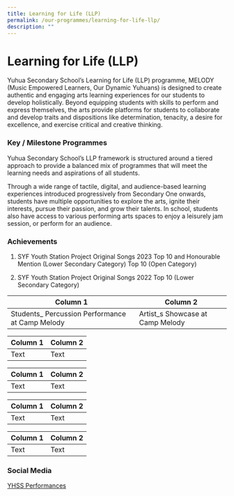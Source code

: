 ```yaml
---
title: Learning for Life (LLP)
permalink: /our-programmes/learning-for-life-llp/
description: ""
---
```

# **Learning for Life (LLP)**
Yuhua Secondary School’s Learning for Life (LLP) programme, MELODY (Music Empowered Learners, Our Dynamic Yuhuans) is designed to create authentic and engaging arts learning experiences for our students to develop holistically. Beyond equipping students with skills to perform and express themselves, the arts provide platforms for students to collaborate and develop traits and dispositions like determination, tenacity, a desire for excellence, and exercise critical and creative thinking. 



### **Key / Milestone Programmes**
Yuhua Secondary School’s LLP framework is structured around a tiered approach to provide a balanced mix of programmes that will meet the learning needs and aspirations of all students.  


Through a wide range of tactile, digital, and audience-based learning experiences introduced progressively from Secondary One onwards, students have multiple opportunities to explore the arts, ignite their interests, pursue their passion, and grow their talents. In school, students also have access to various performing arts spaces to enjoy a leisurely jam session, or perform for an audience.

### **Achievements**

1) SYF Youth Station Project Original Songs 2023
Top 10 and Honourable Mention (Lower Secondary Category)
Top 10 (Open Category)

2) SYF Youth Station Project Original Songs 2022
Top 10 (Lower Secondary Category)


| Column 1 | Column 2 | 
| -------- | -------- | 
| Students_ Percussion Performance at Camp Melody | Artist_s Showcase at Camp Melody| 

| Column 1 | Column 2 | 
| -------- | -------- | 
| Text     | Text     | 

| Column 1 | Column 2 | 
| -------- | -------- | 
| Text     | Text     | 

| Column 1 | Column 2 | 
| -------- | -------- | 
| Text     | Text     | 

| Column 1 | Column 2 | 
| -------- | -------- | 
| Text     | Text     | 





### **Social Media**
[YHSS Performances](https://youtube.com/playlist?list=PLPcKnMGv574196ceMe8p4wxVUEiiDx8g1)

